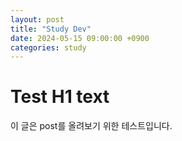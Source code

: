 ```yaml
---
layout: post
title: "Study Dev"
date: 2024-05-15 09:00:00 +0900
categories: study
---
```


# Test H1 text

이 글은 post를 올려보기 위한 테스트입니다.
